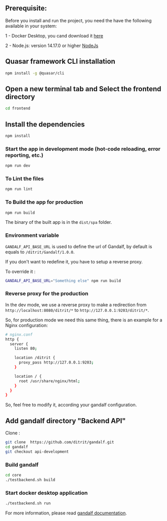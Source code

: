 
## Prerequisite:

Before you install and run the project, you need the have the following available in your system:

1 - Docker Desktop, you cand download it [here](https://docs.docker.com/get-docker/)

2 - Node.js: version 14.17.0 or higher [NodeJs](https://nodejs.org/)


## Quasar framework CLI installation

```bash
npm install -g @quasar/cli
```

## Open a new terminal tab and Select the frontend directory

```bash
cd frontend
```

## Install the dependencies

```bash
npm install
```

### Start the app in development mode (hot-code reloading, error reporting, etc.)

```bash
npm run dev
```

### To Lint the files

```bash
npm run lint
```

### To Build the app for production

```bash
npm run build
```

The binary of the built app is in the `dist/spa` folder.

### Environment variable

`GANDALF_API_BASE_URL` is used to define the url of Gandalf, by default is equals to `/ditrit/Gandalf/1.0.0`.

If you don't want to redefine it, you have to setup a reverse proxy.

To override it :

```bash
GANDALF_API_BASE_URL="Something else" npm run build
```

### Reverse proxy for the production

In the dev mode, we use a reverse proxy to make a redirection from `http://localhost:8080/ditrit/*` to `http://127.0.0.1:9203/ditrit/*`.

So, for production mode we need this same thing, there is an example for a Nginx configuration:

```bash
# nginx.conf
http {
  server {
    listen 80;

    location /ditrit {
      proxy_pass http://127.0.0.1:9203;
    }

    location / {
      root /usr/share/nginx/html;
    }
  }
}
```

So, feel free to modify it, according your gandalf configuration.

## Add gandalf directory "Backend API"

Clone :

```bash
git clone  https://github.com/ditrit/gandalf.git
cd gandalf
git checkout api-development
```

### Build gandalf

```bash
cd core
./testbackend.sh build
```

### Start docker desktop application

```bash
./testbackend.sh run
```

For more information, please read [gandalf documentation](https://github.com/ditrit/gandalf/blob/api-development/core/README.md).
